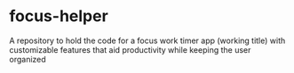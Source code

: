 # focus-helper
A repository to hold the code for a focus work timer app (working title) with customizable features that aid productivity while keeping the user organized
